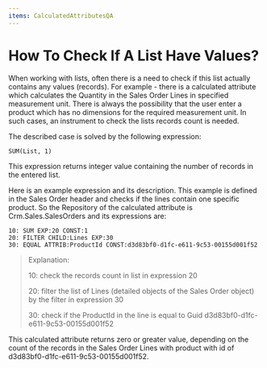 ```yaml
---
items: CalculatedAttributesQA
---
```


# How To Check If A List Have Values?

When working with lists, often there is a need to check if  this list actually contains any values (records). For example - there is a calculated attribute which calculates the Quantity in the Sales Order Lines in specified measurement unit. There is always the possibility  that the user enter a product which has no dimensions for the required  measurement unit. In such cases, an instrument to check the lists  records count is needed. 

The described case is solved by the following expression:

```
SUM(List, 1)
```

This expression returns integer value containing the number of records in the entered list.

Here is an example expression and its description. This example is defined  in the Sales Order header and checks if the lines contain one specific  product. So the Repository of the calculated attribute  is Crm.Sales.SalesOrders and its expressions are:

```
10: SUM EXP:20 CONST:1
20: FILTER CHILD:Lines EXP:30
30: EQUAL ATTRIB:ProductId CONST:d3d83bf0-d1fc-e611-9c53-00155d001f52
```

> Explanation:
>
> 10: check the records count in list in expression 20
>
> 20: filter the list of Lines (detailed objects of the Sales Order object) by the filter in expression 30
>
> 30: check if the ProductId in the line is equal to Guid d3d83bf0-d1fc-e611-9c53-00155d001f52

This calculated attribute returns zero or greater value, depending on the  count of the records in the Sales Order Lines with product with id of d3d83bf0-d1fc-e611-9c53-00155d001f52.